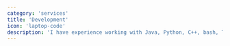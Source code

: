 ```yaml
---
category: 'services'
title: 'Development'
icon: 'laptop-code'
description: 'I have experience working with Java, Python, C++, bash, TypeScript, PostgreSQL, Kotlin, MariaDB/MySQL.'
---
```


